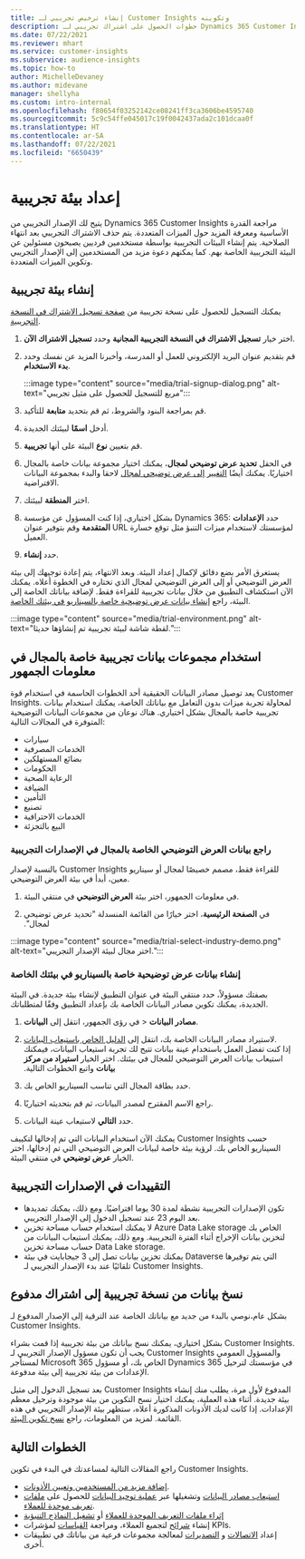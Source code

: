 ```yaml
---
title: إنشاء ترخيص تجريبي لـ Customer Insights وتكوينه
description: خطوات الحصول على اشتراك تجريبي لـ Dynamics 365 Customer Insights وتكوينه.
ms.date: 07/22/2021
ms.reviewer: mhart
ms.service: customer-insights
ms.subservice: audience-insights
ms.topic: how-to
author: MichelleDevaney
ms.author: midevane
manager: shellyha
ms.custom: intro-internal
ms.openlocfilehash: f80654f03252142ce08241ff3ca3606be4595740
ms.sourcegitcommit: 5c9c54ffe045017c19f0042437ada2c101dcaa0f
ms.translationtype: HT
ms.contentlocale: ar-SA
ms.lasthandoff: 07/22/2021
ms.locfileid: "6650439"
---
```

# <a name="set-up-a-trial-environment"></a>إعداد بيئة تجريبية 

يتيح لك الإصدار التجريبي من Dynamics 365 Customer Insights مراجعة القدرة الأساسية ومعرفة المزيد حول الميزات المتعددة. يتم حذف الاشتراك التجريبي بعد انتهاء الصلاحية. يتم إنشاء البيئات التجريبية بواسطة مستخدمين فرديين يصبحون مسئولين عن البيئة التجريبية الخاصة بهم. كما يمكنهم دعوة مزيد من المستخدمين إلى الإصدار التجريبي وتكوين الميزات المتعددة.

## <a name="create-a-trial-environment"></a>إنشاء بيئة تجريبية

يمكنك التسجيل للحصول على نسخة تجريبية من [صفحة تسجيل الاشتراك في النسخة التجريبية](https://dynamics.microsoft.com/get-started/free-trial/?appname=customerinsights). 

1. اختر خيار **تسجيل الاشتراك في النسخة التجريبية المجانية** وحدد **تسجيل الاشتراك الآن**.

1. قم بتقديم عنوان البريد الإلكتروني للعمل أو المدرسة، وأخبرنا المزيد عن نفسك وحدد **بدء الاستخدام**.

   :::image type="content" source="media/trial-signup-dialog.png" alt-text="مربع للتسجيل للحصول على مثيل تجريبي":::

1. قم بمراجعة البنود والشروط، ثم قم بتحديد **متابعة** للتأكيد.

1. أدخل **اسمًا** لبيئتك الجديدة. 

1. قم بتعيين **نوع** البيئة على أنها **تجريبية**.

1. في الحقل **تحديد عرض توضيحي لمجال‬**، يمكنك اختيار مجموعة بيانات خاصة بالمجال اختياريًا. يمكنك أيضًا [التغيير إلى عرض توضيحي لمجال](#use-industry-specific-demo-data-sets-in-audience-insights) لاحقا والبدء بمجموعة البيانات الافتراضية.

1. اختر **المنطقة** لبيئتك.

1. بشكل اختياري، إذا كنت المسؤول عن مؤسسة Dynamics 365: حدد **الإعدادات المتقدمة** وقم بتوفير عنوان URL لمؤسستك لاستخدام ميزات التنبؤ مثل توقع خسارة العميل. 

1. حدد **إنشاء**. 

يستغرق الأمر بضع دقائق لإكمال إعداد البيئة. وبعد الانتهاء، يتم إعادة توجيهك إلى بيئة العرض التوضيحي أو إلى العرض التوضيحي لمجال الذي تختاره في الخطوة أعلاه. يمكنك الآن استكشاف التطبيق من خلال بيانات تجريبية للقراءة فقط. لإضافة بياناتك الخاصة إلى البيئة، راجع [إنشاء بيانات عرض توضيحية خاصة بالسيناريو في بيئتك الخاصة](#create-scenario-specific-demo-data-in-your-own-environment).

:::image type="content" source="media/trial-environment.png" alt-text="لقطة شاشة لبيئة تجريبية تم إنشاؤها حديثا.":::

## <a name="use-industry-specific-demo-data-sets-in-audience-insights"></a>استخدام مجموعات بيانات تجريبية خاصة بالمجال في معلومات الجمهور‬

يعد توصيل مصادر البيانات الحقيقية أحد الخطوات الحاسمة في استخدام قوة Customer Insights. لمحاولة تجربة ميزات بدون التعامل مع بياناتك الخاصة، يمكنك استخدام بيانات تجريبية خاصة بالمجال بشكل اختياري. هناك نوعان من مجموعات البيانات التوضيحية المتوفرة في المجالات التالية: 

-   ‏‫سيارات‬
-   الخدمات المصرفية
-   بضائع المستهلكين
-   الحكومات
-   الرعاية الصحية
-   الضيافة
-   التأمين
-   تصنيع
-   الخدمات الاحترافية
-   البيع بالتجزئة

### <a name="see-industry-specific-demo-data-in-trials"></a>راجع بيانات العرض التوضيحي الخاصة بالمجال في الإصدارات التجريبية

بالنسبة لإصدار Customer Insights للقراءة فقط، مصمم خصيصًا لمجال أو سيناريو معين، أبدأ في بيئة العرض التوضيحي. 
 
1.  في معلومات الجمهور، اختر بيئة **العرض التوضيحي** في منتقي البيئة.

2.  في **الصفحة الرئيسية**، اختر خيارًا من القائمة المنسدلة "‏‫تحديد عرض توضيحي لمجال".

:::image type="content" source="media/trial-select-industry-demo.png" alt-text="اختر مجال لبيئة الإصدار التجريبي.":::

### <a name="create-scenario-specific-demo-data-in-your-own-environment"></a>إنشاء بيانات عرض توضيحية خاصة بالسيناريو في بيئتك الخاصة

بصفتك مسؤولاً، حدد منتقي البيئة في عنوان التطبيق لإنشاء بيئة جديدة. في البيئة الجديدة، يمكنك تكوين مصادر البيانات الخاصة بك بإعداد التطبيق وفقًا لمتطلباتك. 

1.  في رؤى الجمهور، انتقل إلى **البيانات‏‎** > **مصادر البيانات**.

2.  لاستيراد مصادر البيانات الخاصة بك، انتقل إلى [الدليل الخاص باستيعاب البيانات](data-sources.md).     
   إذا كنت تفضل العمل باستخدام عينة بيانات تتيح لك تجربة استيعاب البيانات، فيمكنك استيعاب بيانات العرض التوضيحي للمجال في بيئتك. اختر الخيار **‏‫استيراد من مركز بيانات** واتبع الخطوات التالية.

3.  حدد بطاقة المجال التي تناسب السيناريو الخاص بك. 

4.  راجع الاسم المقترح لمصدر البيانات، ثم قم بتحديثه اختياريًا. 

5.  حدد **التالي** لاستيعاب عينة البيانات. 

يمكنك الآن استخدام البيانات التي تم إدخالها لتكييف Customer Insights حسب السيناريو الخاص بك. لرؤية بيئة خاصة لبيانات العرض التوضيحي التي تم إدخالها، اختر الخيار **<Industry>عرض توضيحي** في منتقي البيئة.

## <a name="limitations-in-trials"></a>التقييدات في الإصدارات التجريبية

- تكون الإصدارات التجريبية نشطة لمدة 30 يوما افتراضيًا. ومع ذلك، يمكنك تمديدها بعد اليوم 23 عند تسجيل الدخول إلى الإصدار التجريبي.
- لا يمكنك استخدام حساب مساحة تخزين Azure Data Lake storage الخاص بك لتخزين بيانات الإخراج أثناء الفترة التجريبية. ومع ذلك، يمكنك استيعاب البيانات من حساب مساحة تخزين Data Lake storage.
- يمكنك تخزين بيانات تصل إلى 3 جيجابايت في بيئة Dataverse التي يتم توفيرها تلقائيًا عند بدء الإصدار التجريبي لـ Customer Insights.

## <a name="copy-data-from-a-trial-to-a-paid-subscription"></a>نسخ بيانات من نسخة تجريبية إلى اشتراك مدفوع

بشكل عام،نوصي بالبدء من جديد مع بياناتك الخاصة عند الترقية إلى الإصدار المدفوع لـ Customer Insights. 

بشكل اختياري، يمكنك نسخ بياناتك من بيئة تجريبية إذا قمت بشراء Customer Insights. يجب أن تكون مسؤول الإصدار التجريبي لـ Customer Insights والمسؤول العمومي لمستأجر Microsoft 365 الخاص بك، أو مسؤول Dynamics 365 في مؤسستك لترحيل الإعدادات من بيئة تجريبية إلى بيئة مدفوعة. 

بعد تسجيل الدخول إلى مثيل Customer Insights المدفوع لأول مرة، يطلب منك إنشاء بيئة جديدة. أثناء هذه العملية، يمكنك اختيار نسخ التكوين من بيئة موجودة وترحيل معظم الإعدادات. إذا كانت لديك الأذونات المذكورة أعلاه، ستظهر بيئة الإصدار التجريبي في هذه القائمة. لمزيد من المعلومات، راجع [نسخ تكوين البيئة](manage-environments.md#copy-the-environment-configuration).

## <a name="next-steps"></a>الخطوات التالية

راجع المقالات التالية لمساعدتك في البدء في تكوين Customer Insights. 

- [إضافة مزيد من المستخدمين وتعيين الأذونات](permissions.md).
- [استيعاب مصادر البيانات](data-sources.md) وتشغيلها عبر [عملية توحيد البيانات](data-unification.md) للحصول على [ملفات تعريف موحدة للعملاء](customer-profiles.md).
- [إثراء ملفات التعريف الموحدة للعملاء](enrichment-hub.md) أو [تشغيل النماذج التنبؤية](predictions-overview.md)
- إنشاء [شرائح](segments.md) لتجميع العملاء، ومراجعة [القياسات](measures.md) لمؤشرات KPIs.
- إعداد [الاتصالات](connections.md) و [التصديرات](export-destinations.md) لمعالجة مجموعات فرعية من بياناتك في تطبيقات أخرى.